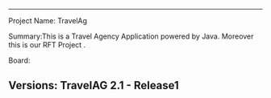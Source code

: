 -----------------------------------------------------------------------------------------------
Project Name: TravelAg

Summary:This is a Travel Agency Application powered by Java. Moreover this is our RFT Project . 


Board:

Versions: TravelAG 2.1 - Release1 
-----------------------------------------------------------------------------------------------




